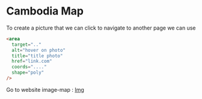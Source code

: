 # Cambodia Map
To create a picture that we can click to navigate to another page we can use 
```HTML
<area
  target=".."
  alt="hover on photo"
  title="title photo"
  href="link.com"
  coords="...."
  shape="poly"
/>
```
Go to website image-map : [Img](https://www.image-map.net/)
